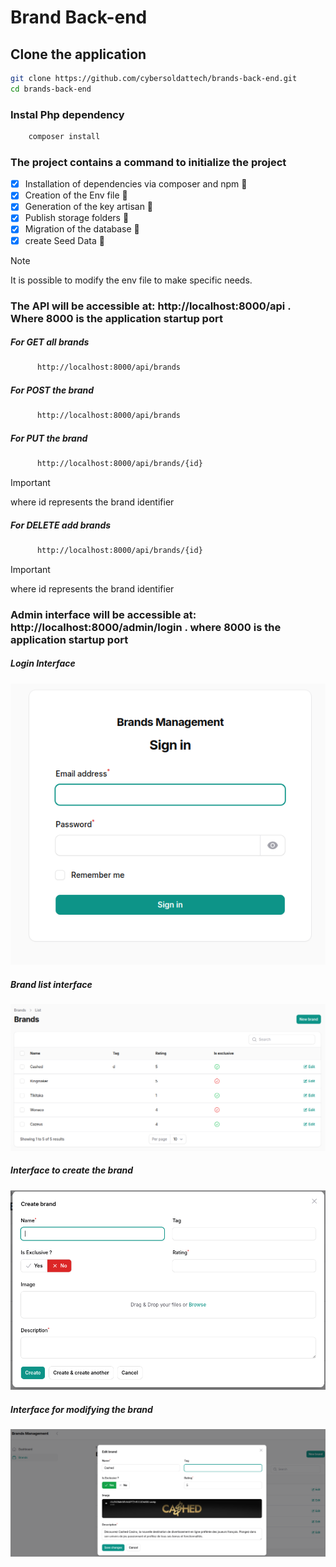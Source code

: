 # Brand Back-end

## Clone the application
```bash
git clone https://github.com/cybersoldattech/brands-back-end.git
cd brands-back-end
```

### Instal Php dependency
```bash
    composer install 
```

### The project contains a command to initialize the project 
- [x] Installation of dependencies via composer and npm :tada:
- [x] Creation of the Env file :tada:
- [x] Generation of the key artisan  :tada:
- [x] Publish storage folders :tada:
- [x] Migration of the database :tada:
- [x] create Seed Data :tada:

> [!NOTE] 
> It is possible to modify the env file to make specific needs.


### The API will be accessible at: http://localhost:8000/api . Where 8000 is the application startup port

##### For GET all brands

```bash
      http://localhost:8000/api/brands 
```

##### For POST the brand
```bash
      http://localhost:8000/api/brands 
```

##### For PUT the brand 

```bash
      http://localhost:8000/api/brands/{id} 
```

> [!IMPORTANT] 
> where id represents the brand identifier


##### For DELETE add brands

```bash
      http://localhost:8000/api/brands/{id} 
```

> [!IMPORTANT] 
> where id represents the brand identifier




### Admin interface will be accessible at: http://localhost:8000/admin/login . where 8000 is the application startup port

##### Login Interface

<img src="./public/img/readme4.png" alt="Login interface"/>

##### Brand list interface

<img src="./public/img/readme2.png" alt="Update brand interface"/>


##### Interface to create the brand

<img src="./public/img/readme3.png" alt="Create brand interface"/>


##### Interface for modifying the brand

<img src="./public/img/readme1.png" alt="Update brand interface"/>
